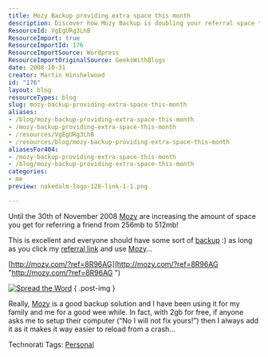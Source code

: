 ```yaml
---
title: Mozy Backup providing extra space this month
description: Discover how Mozy Backup is doubling your referral space this month! Learn why this reliable backup solution is essential for your data safety.
ResourceId: VgEgURg3LhB
ResourceImport: true
ResourceImportId: 176
ResourceImportSource: Wordpress
ResourceImportOriginalSource: GeeksWithBlogs
date: 2008-10-31
creator: Martin Hinshelwood
id: "176"
layout: blog
resourceTypes: blog
slug: mozy-backup-providing-extra-space-this-month
aliases:
- /blog/mozy-backup-providing-extra-space-this-month
- /mozy-backup-providing-extra-space-this-month
- /resources/VgEgURg3LhB
- /resources/blog/mozy-backup-providing-extra-space-this-month
aliasesFor404:
- /mozy-backup-providing-extra-space-this-month
- /blog/mozy-backup-providing-extra-space-this-month
categories:
- me
preview: nakedalm-logo-128-link-1-1.png

---
```

Until the 30th of November 2008 [Mozy](http://mozy.com/?ref=8R96AG) are increasing the amount of space you get for referring a friend from 256mb to 512mb!

This is excellent and everyone should have some sort of [backup](http://mozy.com/?ref=8R96AG) :) as long as you click my [referral link](http://mozy.com/?ref=8R96AG) and use [Mozy](http://mozy.com/?ref=8R96AG)…

[http://mozy.com/?ref=8R96AG](http://mozy.com/?ref=8R96AG "http://mozy.com/?ref=8R96AG ")

[![Spread the Word](images/6113670c-3.jpg)](http://mozy.com/?ref=8R96AG)
{ .post-img }

Really, [Mozy](http://mozy.com/?ref=8R96AG) is a good backup solution and I have been using it for my family and me for a good wee while. In fact, with 2gb for free, if anyone asks me to setup their computer (“No I will not fix yours!”) then I always add it as it makes it way easier to reload from a crash…

Technorati Tags: [Personal](http://technorati.com/tags/Personal)
